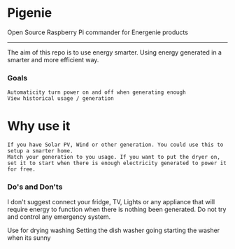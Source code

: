# Pigenie
Open Source Raspberry Pi commander for Energenie products

----

The aim of this repo is to use energy smarter. Using energy generated in a smarter and more efficient way.

### Goals
    Automaticity turn power on and off when generating enough
    View historical usage / generation
###

# Why use it
    If you have Solar PV, Wind or other generation. You could use this to setup a smarter home.
    Match your generation to you usage. If you want to put the dryer on, set it to start when there is enough electricity generated to power it for free.
    
    
### Do's and Don'ts
  I don't suggest connect your fridge, TV, Lights or any appliance that will require energy to function when there is nothing been generated.
  Do not try and control any emergency system.
  
  Use for drying washing
  Setting the dish washer going
  starting the washer when its sunny
###

